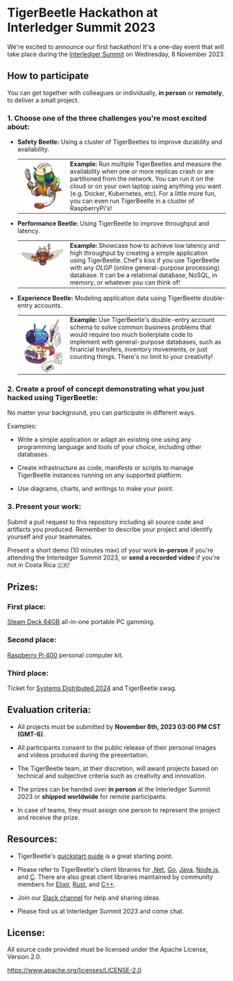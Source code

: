 # TigerBeetle Hackathon at Interledger Summit 2023

We're excited to announce our first hackathon! It's a one-day event that will take place during the [Interledger Summit](https://interledger.org/summit) on Wednesday, 8 November 2023.

## How to participate

You can get together with colleagues or individually, **in person** or **remotely**, to deliver a small project.

### 1. Choose one of the three challenges you're most excited about:

- **Safety Beetle:** Using a cluster of TigerBeetles to improve durability and availability.

    <table><tr valign="top">
    <td width="100"><img src="assets/safety.gif" align="left" margin ="16px" size="200px"/></td>
    <td>
    <b>Example:</b> Run multiple TigerBeetles and measure the availability when one or more replicas crash or are partitioned from the network. You can run it on the cloud or on your own laptop using anything you want (e.g. Docker, Kubernetes, etc). For a little more fun, you can even run TigerBeetle in a cluster of RaspberryPi's!
    </td>
    </tr></table>

- **Performance Beetle:** Using TigerBeetle to improve throughput and latency.

    <table><tr valign="top">
    <td width="100"><img src="assets/performance.gif" margin ="16px"/></td>
    <td>
    <b>Example:</b> Showcase how to achieve low latency and high throughput by creating a simple application using TigerBeetle. Chef's kiss if you use TigerBeetle with any <i>OLGP</i> (online general-purpose processing) database. It can be a relational database, NoSQL, in memory, or whatever you can think of!
    </td>
    </tr></table>

- **Experience Beetle:** Modeling application data using TigerBeetle double-entry accounts.

    <table><tr valign="top">
    <td width="100"><img src="assets/experience.gif" align="left" margin ="16px"/></td>
    <td>
    <b>Example:</b> Use TigerBeetle's double-entry account schema to solve common business problems that would require too much boilerplate code to implement with general-purpose databases, such as financial transfers, inventory movements, or just counting things. There's no limit to your creativity!
    </td>
    </tr></table>


### 2. Create a proof of concept demonstrating what you just hacked using TigerBeetle:

No matter your background, you can participate in different ways.

Examples:

- Write a simple application or adapt an existing one using any programming language and tools of your choice, including other databases.

- Create infrastructure as code, manifests or scripts to manage TigerBeetle instances running on any supported platform.

- Use diagrams, charts, and writings to make your point.

### 3. Present your work:

Submit a pull request to this repository including all source code and artifacts you produced. Remember to describe your project and identify yourself and your teammates.

Present a short demo (10 minutes max) of your work **in-person** if you're attending the Interledger Summit 2023, or **send a recorded video** if you're not in Costa Rica 🇨🇷!

## Prizes:

### First place:
[Steam Deck 64GB](https://www.steamdeck.com/hardware) all-in-one portable PC gamming. 

### Second place:
[Raspberry Pi 400](https://www.raspberrypi.com/products/raspberry-pi-400/) personal computer kit.

### Third place:
Ticket for [Systems Distributed 2024](https://systemsdistributed.com/) and TigerBeetle swag.


## Evaluation criteria:

- All projects must be submitted by **November 8th, 2023 03:00 PM CST (GMT-6)**.

- All participants consent to the public release of their personal images and videos produced during the presentation.

- The TigerBeetle team, at their discretion, will award projects based on technical and subjective criteria such as creativity and innovation.

- The prizes can be handed over **in person** at the Interledger Summit 2023 or **shipped worldwide** for remote participants.

- In case of teams, they must assign one person to represent the project and receive the prize.

## Resources:

- TigerBeetle's [quickstart guide](https://docs.tigerbeetle.com/#quickstart) is a great starting point.

- Please refer to TigerBeetle's client libraries for [.Net](https://docs.tigerbeetle.com/clients/dotnet), [Go](https://docs.tigerbeetle.com/clients/go), [Java](https://docs.tigerbeetle.com/clients/java), [Node.js](https://docs.tigerbeetle.com/clients/node), and [C](https://github.com/tigerbeetledb/tigerbeetle/tree/main/src/clients/c). There are also great client libraries maintained by community members for [Elixir](https://github.com/rbino/tigerbeetlex), [Rust](https://github.com/ZetaNumbers/tigerbeetle-rs), and [C++](https://github.com/kassane/tigerbeetle-cpp).

- Join our [Slack channel](https://slack.tigerbeetle.com/invite) for help and sharing ideas.

- Please find us at Interledger Summit 2023 and come chat.

## License:

All source code provided must be licensed under the Apache License, Version 2.0.

https://www.apache.org/licenses/LICENSE-2.0


